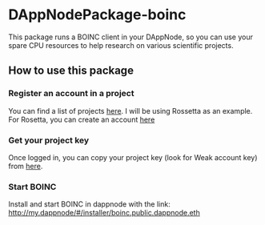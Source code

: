 # DAppNodePackage-boinc

This package runs a BOINC client in your DAppNode, so you can use your spare CPU resources to help research on various scientific projects.

## How to use this package

### Register an account in a project

You can find a list of projects [here](https://boinc.berkeley.edu/projects.php). I will be using Rossetta as an example.
For Rosetta, you can create an account [here](https://boinc.bakerlab.org/rosetta/create_account_form.php)

### Get your project key

Once logged in, you can copy your project key (look for Weak account key) from [here](https://boinc.bakerlab.org/rosetta/weak_auth.php).

### Start BOINC

Install and start BOINC in dappnode with the link: 
http://my.dappnode/#/installer/boinc.public.dappnode.eth

